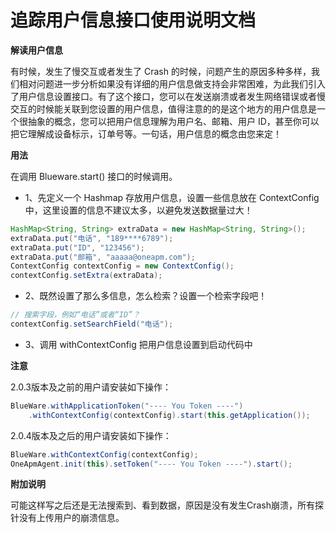 # 追踪用户信息接口使用说明文档

**解读用户信息**

有时候，发生了慢交互或者发生了 Crash 的时候，问题产生的原因多种多样，我们相对问题进一步分析如果没有详细的用户信息做支持会非常困难，为此我们引入了用户信息设置接口。有了这个接口，您可以在发送崩溃或者发生网络错误或者慢交互的时候能关联到您设置的用户信息，值得注意的的是这个地方的用户信息是一个很抽象的概念，您可以把用户信息理解为用户名、邮箱、用户 ID，甚至你可以把它理解成设备标示，订单号等。一句话，用户信息的概念由您来定！

**用法**

在调用 Blueware.start() 接口的时候调用。

* 1、先定义一个 Hashmap 存放用户信息，设置一些信息放在 ContextConfig 中，这里设置的信息不建议太多，以避免发送数据量过大！

```java
HashMap<String, String> extraData = new HashMap<String, String>();
extraData.put("电话", "189****6789");
extraData.put("ID", "123456");
extraData.put("邮箱", "aaaaa@oneapm.com");
ContextConfig contextConfig = new ContextConfig();
contextConfig.setExtra(extraData);
```

* 2、既然设置了那么多信息，怎么检索？设置一个检索字段吧！

```java
// 搜索字段，例如“电话”或者“ID”？
contextConfig.setSearchField("电话");
```

* 3、调用 withContextConfig 把用户信息设置到启动代码中

**注意**

2.0.3版本及之前的用户请安装如下操作：

```java
BlueWare.withApplicationToken("---- You Token ----")
    .withContextConfig(contextConfig).start(this.getApplication());
```

2.0.4版本及之后的用户请安装如下操作：

```java
BlueWare.withContextConfig(contextConfig);
OneApmAgent.init(this).setToken("---- You Token ----").start();
```

**附加说明**

可能这样写之后还是无法搜索到、看到数据，原因是没有发生Crash崩溃，所有探针没有上传用户的崩溃信息。
